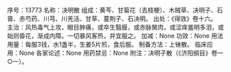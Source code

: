 序号：13773
名称：决明散
组成：黄芩、甘菊花（去枝梗）、木贼草、决明子、石膏、赤芍药、川芎、川羌活、甘草、蔓荆子、石决明。
出处：《得效》卷十六。
主治：风热毒气上攻，眼目肿痛，或卒生翳膜，或赤脉胬肉，或涩痒羞明多泪，或始则昏花，渐成内障。一切暴风客热，并宜服之。
加减：None
功效：None
用法用量：每服3钱，水1盏半，生姜5片煎，食后服。
制备方法：上锉散。
临床应用：None
各家论述：None
用药禁忌：None
附注：决明子散（《济阳纲目》卷一○一）。

